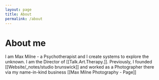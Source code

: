 ```yaml
---
layout: page
title: About
permalink: /about
---
```

# About me

I am Max Milne - a Psychotherapist and I create systems to explore the unknown. I am the Director of [[Talk.Art.Therapy.]]. Previously, I founded [[Website/_notes/studio brunswick]] and worked as a Photographer there via my name-in-kind business [[Max Milne Photography - Page]]